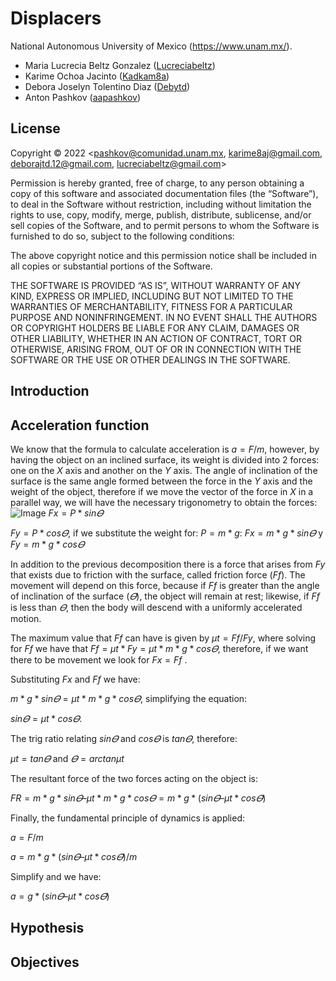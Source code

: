 # Displacers

National Autonomous University of Mexico (https://www.unam.mx/).

- Maria Lucrecia Beltz Gonzalez ([Lucreciabeltz](https://github.com/Lucreciabeltz))
- Karime Ochoa Jacinto ([Kadkam8a](https://github.com/Kadkam8a))
- Debora Joselyn Tolentino Diaz ([Debytd](https://github.com/Debytd))
- Anton Pashkov ([aapashkov](https://github.com/aapashkov))

## License

Copyright © 2022 <pashkov@comunidad.unam.mx, karime8aj@gmail.com, deborajtd.12@gmail.com, lucreciabeltz@gmail.com>

Permission is hereby granted, free of charge, to any person obtaining a copy of this software and associated documentation files (the “Software”), to deal in the Software without restriction, including without limitation the rights to use, copy, modify, merge, publish, distribute, sublicense, and/or sell copies of the Software, and to permit persons to whom the Software is furnished to do so, subject to the following conditions:

The above copyright notice and this permission notice shall be included in all copies or substantial portions of the Software.

THE SOFTWARE IS PROVIDED “AS IS”, WITHOUT WARRANTY OF ANY KIND, EXPRESS OR IMPLIED, INCLUDING BUT NOT LIMITED TO THE WARRANTIES OF MERCHANTABILITY, FITNESS FOR A PARTICULAR PURPOSE AND NONINFRINGEMENT. IN NO EVENT SHALL THE AUTHORS OR COPYRIGHT HOLDERS BE LIABLE FOR ANY CLAIM, DAMAGES OR OTHER LIABILITY, WHETHER IN AN ACTION OF CONTRACT, TORT OR OTHERWISE, ARISING FROM, OUT OF OR IN CONNECTION WITH THE SOFTWARE OR THE USE OR OTHER DEALINGS IN THE SOFTWARE.

## Introduction


## Acceleration function
We know that the formula to calculate acceleration is $a = F/m$, however, by having the object on an inclined surface, its weight is divided into 2 forces: one on the $X$ axis and another on the $Y$ axis.
The angle of inclination of the surface is the same angle formed between the force in the $Y$ axis and the weight of the object, therefore if we move the vector of the force in $X$ in a parallel way, we will have the necessary trigonometry to obtain the forces:
![Image](https://user-images.githubusercontent.com/60940990/206359851-b574ad10-6b31-4708-b05f-0421e5084f1c.gif)
$Fx = P * sin𝛳$

$Fy = P * cos𝛳$, if we substitute the weight for: $P = m * g$: 
$Fx = m * g * sin𝛳$ y  $Fy = m * g * cos𝛳$

In addition to the previous decomposition there is a force that arises from $Fy$ that exists due to friction with the surface, called friction force $(Ff)$. The movement will depend on this force, because if $Ff$ is greater than the angle of inclination of the surface $(𝛳)$, the object will remain at rest; likewise, if $Ff$ is less than $𝛳$, then the body will descend with a uniformly accelerated motion.

The maximum value that $Ff$ can have is given by $μt = Ff/Fy$, where solving for $Ff$ we have that $Ff = μt * Fy = μt * m * g * cos𝛳$, therefore, if we want there to be movement we look for $Fx = Ff$ .

Substituting $Fx$ and $Ff$ we have:

$m * g * sin𝛳 = μt * m * g * cos𝛳$, simplifying the equation:

$sin𝛳 = μt * cos𝛳$.

The trig ratio relating $sin𝛳$ and $cos𝛳$ is $tan𝛳$, therefore:

$μt = tan𝛳$ and $𝛳 = arctan μt$

The resultant force of the two forces acting on the object is:

$FR = m * g * sin𝛳 – μt * m * g * cos𝛳 = m * g * (sin𝛳 – μt * cos𝛳)$

Finally, the fundamental principle of dynamics is applied: 

$a = F/m$

$a = m * g * (sin𝛳 – μt * cos𝛳) / m$

Simplify and we have:

$a = g * (sin𝛳 – μt * cos𝛳)$




## Hypothesis



## Objectives

